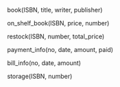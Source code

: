 book(ISBN, title, writer, publisher)

on_shelf_book(ISBN, price, number)

restock(ISBN, number, total_price)

payment_info(no, date, amount, paid)

bill_info(no, date, amount)

storage(ISBN, number)